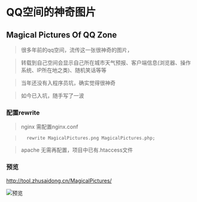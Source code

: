 # QQ空间的神奇图片
## Magical Pictures Of QQ Zone

> 很多年前的qq空间，流传这一张很神奇的图片，

> 转载到自己空间会显示自己所在城市天气预报、客户端信息(浏览器、操作系统、IP所在地之类)、随机笑话等等

> 当年还没有入程序员坑，确实觉得很神奇

> 如今已入坑，随手写了一波

### 配置rewrite

>	nginx 需配置nginx.conf

>		rewrite MagicalPictures.png MagicalPictures.php;

>	apache 无需再配置，项目中已有.htaccess文件

### 预览

http://tool.zhusaidong.cn/MagicalPictures/

![预览](http://tool.zhusaidong.cn/MagicalPictures/)
